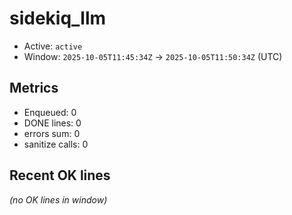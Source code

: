 # sidekiq_llm

- Active: `active`
- Window: `2025-10-05T11:45:34Z` → `2025-10-05T11:50:34Z` (UTC)

## Metrics
- Enqueued: 0
- DONE lines: 0
- errors sum: 0
- sanitize calls: 0

## Recent OK lines
_(no OK lines in window)_
